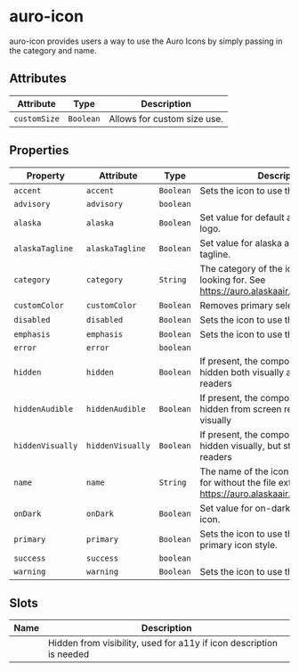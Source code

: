 # auro-icon

auro-icon provides users a way to use the Auro Icons by simply passing in the category and name.

## Attributes

| Attribute    | Type      | Description                 |
|--------------|-----------|-----------------------------|
| `customSize` | `Boolean` | Allows for custom size use. |

## Properties

| Property         | Attribute        | Type      | Description                                      |
|------------------|------------------|-----------|--------------------------------------------------|
| `accent`         | `accent`         | `Boolean` | Sets the icon to use the accent style.           |
| `advisory`       | `advisory`       | `boolean` |                                                  |
| `alaska`         | `alaska`         | `Boolean` | Set value for default alaska airlines logo.      |
| `alaskaTagline`  | `alaskaTagline`  | `Boolean` | Set value for alaska airlines logo with tagline. |
| `category`       | `category`       | `String`  | The category of the icon you are looking for. See https://auro.alaskaair.com/icons/usage. |
| `customColor`    | `customColor`    | `Boolean` | Removes primary selector.                        |
| `disabled`       | `disabled`       | `Boolean` | Sets the icon to use the disabled style.         |
| `emphasis`       | `emphasis`       | `Boolean` | Sets the icon to use the emphasis style.         |
| `error`          | `error`          | `boolean` |                                                  |
| `hidden`         | `hidden`         | `Boolean` | If present, the component will be hidden both visually and from screen readers |
| `hiddenAudible`  | `hiddenAudible`  | `Boolean` | If present, the component will be hidden from screen readers, but seen visually |
| `hiddenVisually` | `hiddenVisually` | `Boolean` | If present, the component will be hidden visually, but still read by screen readers |
| `name`           | `name`           | `String`  | The name of the icon you are looking for without the file extension. See https://auro.alaskaair.com/icons/usage. |
| `onDark`         | `onDark`         | `Boolean` | Set value for on-dark version of auro-icon.      |
| `primary`        | `primary`        | `Boolean` | Sets the icon to use the baseline primary icon style. |
| `success`        | `success`        | `boolean` |                                                  |
| `warning`        | `warning`        | `Boolean` | Sets the icon to use the warning style.          |

## Slots

| Name | Description                                      |
|------|--------------------------------------------------|
|      | Hidden from visibility, used for a11y if icon description is needed |
